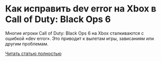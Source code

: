 # Как исправить dev error на Xbox в Call of Duty: Black Ops 6



Многие игроки Call of Duty: Black Ops 6 на Xbox сталкиваются с ошибкой «dev error». Это приводит к вылетам игры, зависаниям или другим проблемам.

[Читать статью полностью](https://xyberbara.com/gaming/dev-error-black-ops-6/)
